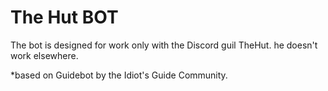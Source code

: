 # The Hut BOT
The bot is designed for work only with the Discord guil TheHut. he doesn't work elsewhere.

*based on Guidebot by the Idiot's Guide Community.

